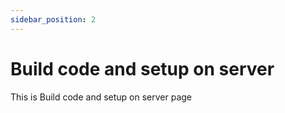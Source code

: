 ```yaml
---
sidebar_position: 2
---
```



# Build code and setup on server

This is Build code and setup on server page